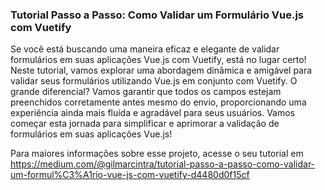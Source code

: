 ### Tutorial Passo a Passo: Como Validar um Formulário Vue.js com Vuetify

Se você está buscando uma maneira eficaz e elegante de validar formulários em suas aplicações Vue.js com Vuetify, está no lugar certo! Neste tutorial, vamos explorar uma abordagem dinâmica e amigável para validar seus formulários utilizando Vue.js em conjunto com Vuetify. O grande diferencial? Vamos garantir que todos os campos estejam preenchidos corretamente antes mesmo do envio, proporcionando uma experiência ainda mais fluída e agradável para seus usuários. Vamos começar esta jornada para simplificar e aprimorar a validação de formulários em suas aplicações Vue.js!

Para maiores informações sobre esse projeto, acesse o seu tutorial em https://medium.com/@gilmarcintra/tutorial-passo-a-passo-como-validar-um-formul%C3%A1rio-vue-js-com-vuetify-d4480d0f15cf
